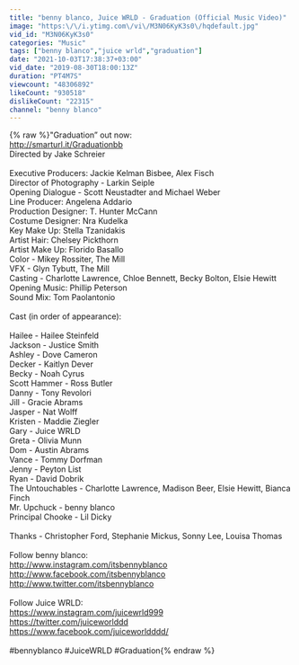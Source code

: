 ```yaml
---
title: "benny blanco, Juice WRLD - Graduation (Official Music Video)"
image: "https:\/\/i.ytimg.com\/vi\/M3N06KyK3s0\/hqdefault.jpg"
vid_id: "M3N06KyK3s0"
categories: "Music"
tags: ["benny blanco","juice wrld","graduation"]
date: "2021-10-03T17:38:37+03:00"
vid_date: "2019-08-30T18:00:13Z"
duration: "PT4M7S"
viewcount: "48306892"
likeCount: "930518"
dislikeCount: "22315"
channel: "benny blanco"
---
```

{% raw %}&quot;Graduation” out now:<br /><a rel="nofollow" target="blank" href="http://smarturl.it/Graduationbb">http://smarturl.it/Graduationbb</a><br />Directed by Jake Schreier<br /> <br />Executive Producers: Jackie Kelman Bisbee, Alex Fisch<br />Director of Photography - Larkin Seiple<br />Opening Dialogue - Scott Neustadter and Michael Weber<br />Line Producer: Angelena Addario<br />Production Designer: T. Hunter McCann<br />Costume Designer: Nra Kudelka<br />Key Make Up: Stella Tzanidakis<br />Artist Hair: Chelsey Pickthorn<br />Artist Make Up: Florido Basallo<br />Color - Mikey Rossiter, The Mill<br />VFX - Glyn Tybutt, The Mill<br />Casting - Charlotte Lawrence, Chloe Bennett, Becky Bolton, Elsie Hewitt<br />Opening Music: Phillip Peterson<br />Sound Mix: Tom Paolantonio<br /> <br />Cast (in order of appearance):<br /> <br />Hailee  - Hailee Steinfeld<br />Jackson - Justice Smith<br />Ashley - Dove Cameron<br />Decker - Kaitlyn Dever<br />Becky - Noah Cyrus<br />Scott Hammer - Ross Butler<br />Danny - Tony Revolori<br />Jill - Gracie Abrams<br />Jasper - Nat Wolff<br />Kristen - Maddie Ziegler<br />Gary - Juice WRLD<br />Greta - Olivia Munn<br />Dom - Austin Abrams<br />Vance - Tommy Dorfman<br />Jenny - Peyton List<br />Ryan - David Dobrik<br />The Untouchables - Charlotte Lawrence, Madison Beer, Elsie Hewitt, Bianca Finch<br />Mr. Upchuck - benny blanco<br />Principal Chooke - Lil Dicky<br /> <br />Thanks - Christopher Ford, Stephanie Mickus, Sonny Lee, Louisa Thomas<br /> <br />Follow benny blanco:<br /><a rel="nofollow" target="blank" href="http://www.instagram.com/itsbennyblanco">http://www.instagram.com/itsbennyblanco</a><br /><a rel="nofollow" target="blank" href="http://www.facebook.com/itsbennyblanco">http://www.facebook.com/itsbennyblanco</a><br /><a rel="nofollow" target="blank" href="http://www.twitter.com/itsbennyblanco">http://www.twitter.com/itsbennyblanco</a><br /><br />Follow Juice WRLD: <br /><a rel="nofollow" target="blank" href="https://www.instagram.com/juicewrld999">https://www.instagram.com/juicewrld999</a><br /><a rel="nofollow" target="blank" href="https://twitter.com/juiceworlddd">https://twitter.com/juiceworlddd</a><br /><a rel="nofollow" target="blank" href="https://www.facebook.com/juiceworldddd/">https://www.facebook.com/juiceworldddd/</a><br /><br />#bennyblanco #JuiceWRLD #Graduation{% endraw %}

